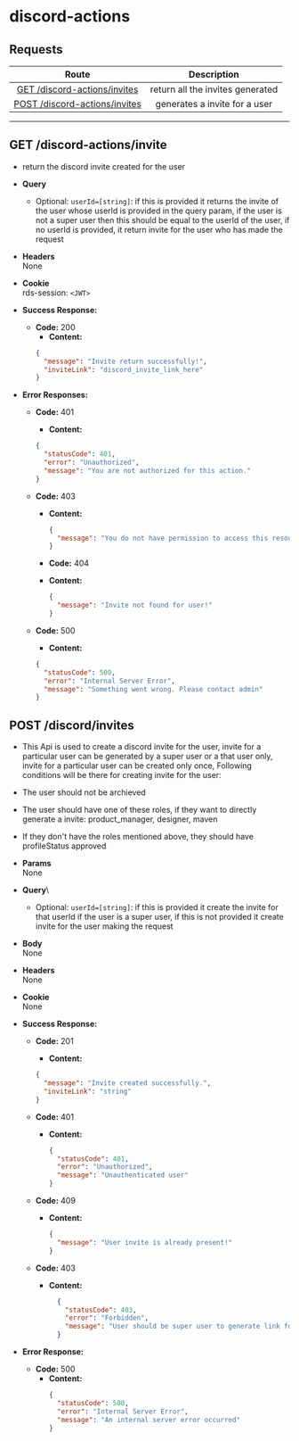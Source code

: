 # discord-actions

## **Requests**

|                          Route                          |           Description            |
| :-----------------------------------------------------: | :------------------------------: |
|  [GET /discord-actions/invites](#get-discord-actions-invites)   | return all the invites generated |
| [POST /discord-actions/invites](#post-discord-actions-invites) |  generates a invite for a user   |

---

## **GET /discord-actions/invite**

- return the discord invite created for the user

- **Query**

  - Optional: `userId=[string]`: if this is provided it returns the invite of the user whose userId is provided in the query param, if the user is not a super user then this should be equal to the userId of the user, if no userId is provided, it return invite for the user who has made the request

- **Headers**  
  None
- **Cookie**  
  rds-session: `<JWT>`

- **Success Response:**

  - **Code:** 200
    - **Content:**
    ```json
    {
      "message": "Invite return successfully!",
      "inviteLink": "discord_invite_link_here"
    }
    ```

- **Error Responses:**

  - **Code:** 401
    - **Content:**
    ```json
    {
      "statusCode": 401,
      "error": "Unauthorized",
      "message": "You are not authorized for this action."
    }
    ```
  - **Code:** 403

    - **Content:**
      ```json
      {
        "message": "You do not have permission to access this resource."
      }
      ```
    - **Code:** 404

    - **Content:**
      ```json
      {
        "message": "Invite not found for user!"
      }
      ```

  - **Code:** 500
    - **Content:**
    ```json
    {
      "statusCode": 500,
      "error": "Internal Server Error",
      "message": "Something went wrong. Please contact admin"
    }
    ```

## **POST /discord/invites**

- This Api is used to create a discord invite for the user, invite for a particular user can be generated by a super user or a that user only, invite for a particular user can be created only once, Following conditions will be there for creating invite for the user:
- The user should not be archieved
- The user should have one of these roles, if they want to directly generate a invite: product_manager, designer, maven
- If they don't have the roles mentioned above, they should have profileStatus approved

- **Params**\
   None
- **Query**\
  - Optional: `userId=[string]`: if this is provided it create the invite for that userId if the user is a super user, if this is not provided it create invite for the user making the request
- **Body**\
   None
- **Headers**\
   None
- **Cookie**\
   None
- **Success Response:**

  - **Code:** 201
    - **Content:**
    ```json
    {
      "message": "Invite created successfully.",
      "inviteLink": "string"
    }
    ```
  - **Code:** 401
    - **Content:**
      ```json
      {
        "statusCode": 401,
        "error": "Unauthorized",
        "message": "Unauthenticated user"
      }
      ```
  - **Code:** 409

    - **Content:**
      ```json
      {
        "message": "User invite is already present!"
      }
      ```

  - **Code:** 403
    - **Content:**
      ```json
        {
          "statusCode": 403,
          "error": "Forbidden",
          "message": "User should be super user to generate link for other users" "||" "Only users who have never joined discord can generate invite link" "||" "Archived users cannot generate invite" "||" "Only selected roles can generate discord link directly"
        }
      ```

- **Error Response:**
  - **Code:** 500
    - **Content:**
      ```json
      {
        "statusCode": 500,
        "error": "Internal Server Error",
        "message": "An internal server error occurred"
      }
      ```
    ```

    ```
